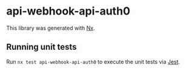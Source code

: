 # api-webhook-api-auth0

This library was generated with [Nx](https://nx.dev).

## Running unit tests

Run `nx test api-webhook-api-auth0` to execute the unit tests via [Jest](https://jestjs.io).
